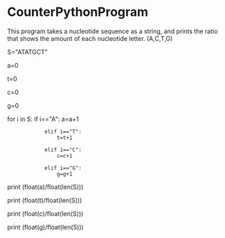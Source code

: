 # CounterPythonProgram
This program takes a nucleotide sequence as a string, and prints the ratio that shows the amount of each nucleotide letter. (A,C,T,G)


S="ATATGCT"

a=0

t=0

c=0

g=0

for i in S:
                if i=="A":
                    a=a+1
                
                elif i=="T":
                    t=t+1
                
                elif i=="C":
                    c=c+1
                
                elif i=="G":
                    g=g+1


print (float(a)/float(len(S)))

print (float(t)/float(len(S)))

print (float(c)/float(len(S)))

print (float(g)/float(len(S)))
                
